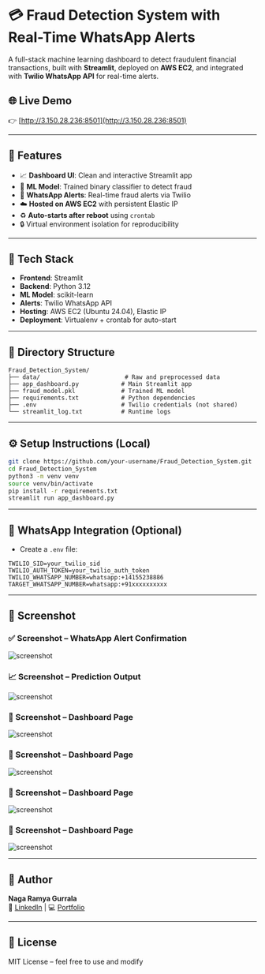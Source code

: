 # 💳 Fraud Detection System with Real-Time WhatsApp Alerts

A full-stack machine learning dashboard to detect fraudulent financial transactions, built with **Streamlit**, deployed on **AWS EC2**, and integrated with **Twilio WhatsApp API** for real-time alerts.

## 🌐 Live Demo

👉 [http://3.150.28.236:8501](http://3.150.28.236:8501)

---

## 🚀 Features

- 📈 **Dashboard UI**: Clean and interactive Streamlit app
- 🧠 **ML Model**: Trained binary classifier to detect fraud
- 🔔 **WhatsApp Alerts**: Real-time fraud alerts via Twilio
- ☁️ **Hosted on AWS EC2** with persistent Elastic IP
- ♻️ **Auto-starts after reboot** using `crontab`
- 🔒 Virtual environment isolation for reproducibility

---

## 🧠 Tech Stack

- **Frontend**: Streamlit
- **Backend**: Python 3.12
- **ML Model**: scikit-learn
- **Alerts**: Twilio WhatsApp API
- **Hosting**: AWS EC2 (Ubuntu 24.04), Elastic IP
- **Deployment**: Virtualenv + crontab for auto-start

---

## 📁 Directory Structure

```
Fraud_Detection_System/
├── data/                        # Raw and preprocessed data
├── app_dashboard.py            # Main Streamlit app
├── fraud_model.pkl             # Trained ML model
├── requirements.txt            # Python dependencies
├── .env                        # Twilio credentials (not shared)
└── streamlit_log.txt           # Runtime logs
```

---

## ⚙️ Setup Instructions (Local)

```bash
git clone https://github.com/your-username/Fraud_Detection_System.git
cd Fraud_Detection_System
python3 -m venv venv
source venv/bin/activate
pip install -r requirements.txt
streamlit run app_dashboard.py
```

---

## 🔐 WhatsApp Integration (Optional)

- Create a `.env` file:
```env
TWILIO_SID=your_twilio_sid
TWILIO_AUTH_TOKEN=your_twilio_auth_token
TWILIO_WHATSAPP_NUMBER=whatsapp:+14155238886
TARGET_WHATSAPP_NUMBER=whatsapp:+91xxxxxxxxxx
```

---

## 📸 Screenshot
### ✅ Screenshot – WhatsApp Alert Confirmation
![screenshot](screenshots/IMG_6890.PNG)
### 📈 Screenshot – Prediction Output
![screenshot](screenshots/IMG_6891.PNG)
### 🧾 Screenshot – Dashboard Page
![screenshot](screenshots/Demo1.png)
### 🧾 Screenshot – Dashboard Page
![screenshot](screenshots/Demo2.png)
### 🧾 Screenshot – Dashboard Page
![screenshot](screenshots/Demo3.png)
### 🧾 Screenshot – Dashboard Page
![screenshot](screenshots/Demo4.png)



---

## 👤 Author

**Naga Ramya Gurrala**  
🔗 [LinkedIn](https://www.linkedin.com/in/nagaramyagurrala/) | 💻 [Portfolio](https://github.com/NagaRamya1531-tech)

---

## 📃 License

MIT License – feel free to use and modify
